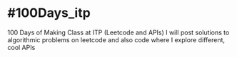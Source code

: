 # #100Days_itp
100 Days of Making Class at ITP (Leetcode and APIs)
I will post solutions to algorithmic problems on leetcode and also code where I explore different, cool APIs
